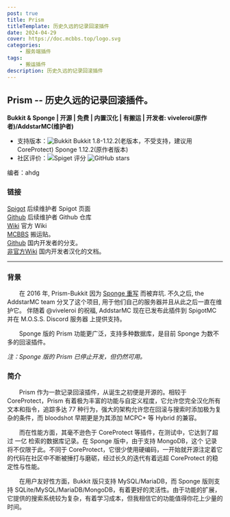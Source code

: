 ```yaml
---
post: true
title: Prism
titleTemplate: 历史久远的记录回滚插件
date: 2024-04-29
cover: https://doc.mcbbs.top/logo.svg
categories:
    - 服务端插件
tags:
    - 搬运插件
description: 历史久远的记录回滚插件
---
```


## Prism -- 历史久远的记录回滚插件。

**Bukkit & Sponge | 开源 | 免费 | 内置汉化 | 有搬运 | 开发者: viveleroi(原作者)/AddstarMC(维护者)**

* 支持版本：![Bukkit](https://img.shields.io/spiget/tested-versions/75166?label=Bukkit) Bukkit 1.8-1.12.2(老版本，不受支持，建议用CoreProtect) Sponge 1.12.2(原作者版本)
* 社区评价：![Spiget 评分](https://img.shields.io/spiget/rating/75166?label=Spigot%20%E8%AF%84%E5%88%86&style=flat-square) ![GitHub stars](https://img.shields.io/github/stars/AddstarMC/Prism-Bukkit?label=GitHub%20stars&style=flat-square)

编者：ahdg

### 链接

[Spigot](https://www.spigotmc.org/resources/prism.75166/) 后续维护者 Spigot 页面
<br>[Github](https://github.com/AddstarMC/Prism-Bukkit) 后续维护者 Github 仓库
<br>[Wiki](https://prism-bukkit.readthedocs.io/) 官方 Wiki
<br>[MCBBS](https://www.mcbbs.net/thread-1230654-1-1.html) 搬运贴。
<br>[Github](https://github.com/Rothes/Prism-Bukkit) 国内开发者的分支。
<br>[非官方Wiki](https://prism-cn.readthedocs.io/) 国内开发者汉化的文档。

---

### 背景

&emsp;&emsp;在 2016 年, Prism-Bukkit 因为 [Sponge 重写](https://github.com/prism/Prism) 而被弃坑. 不久之后, the AddstarMC team 分叉了这个项目, 
用于他们自己的服务器并且从此之后一直在维护它。 伴随着 @viveleroi 的祝福, AddstarMC 现在已发布此插件到 SpigotMC 
并在 M.O.S.S. Discord 服务器 上提供支持。

&emsp;&emsp;Sponge 版的 Prism 功能更广泛，支持多种数据库，是目前 Sponge 为数不多的回滚插件。

*注：Sponge 版的 Prism 已停止开发，但仍然可用。*

### 简介

&emsp;&emsp;Prism 作为一款记录回滚插件，从诞生之初便是开源的。相较于 CoreProtect，Prism 有着极为丰富的功能与自定义程度，它允许您完全汉化所有文本和指令，追踪多达 77 种行为，强大的架构允许您在回滚与搜索时添加极为复杂的条件，而 bloodshot 早期更是为其添加 MCPC+ 等 Hybrid 的兼容。
  
&emsp;&emsp;而在性能方面，其毫不逊色于 CoreProtect 等插件，在测试中，它达到了超过 一亿 检索的数据库记录。在 Sponge 版中，由于支持 MongoDB，这个
记录将不仅限于此。不同于 CoreProtect，它很少使用硬编码，一开始就开源注定着它的代码在社区中不断被捶打与磨砺，经过长久的迭代有着远超 CoreProtect
的稳定性与性能。

&emsp;&emsp;在用户友好性方面，Bukkit 版只支持 MySQL/MariaDB，而 Sponge 版则支持 SQLite/MySQL/MariaDB/MongoDB，有着更好的灵活性。由于功能的扩展，
它提供的搜索系统较为复杂，有着学习成本，但我相信它的功能值得你花上少量的时间。
